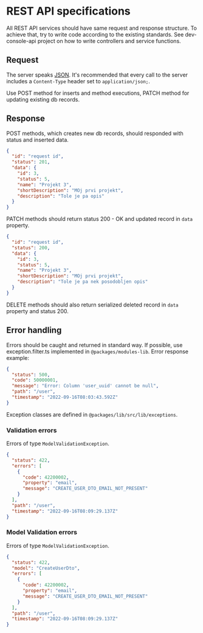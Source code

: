 # REST API specifications

All REST API services should have same request and response structure. To achieve that, try to write code according to the existing standards.
See dev-console-api project on how to write controllers and service functions.

## Request

The server speaks [JSON](https://en.wikipedia.org/wiki/JSON). It's recommended that every call to the server includes a `Content-Type` header set to `application/json;`.

Use POST method for inserts and method executions, PATCH method for updating existing db records.

## Response

POST methods, which creates new db records, should responded with status and inserted data.

```json
{
  "id": "request id",
  "status": 201,
  "data": {
    "id": 3,
    "status": 5,
    "name": "Projekt 3",
    "shortDescription": "MOj prvi projekt",
    "description": "Tole je pa opis"
  }
}
```

PATCH methods should return status 200 - OK and updated record in `data` property.

```json
{
  "id": "request id",
  "status": 200,
  "data": {
    "id": 3,
    "status": 5,
    "name": "Projekt 3",
    "shortDescription": "MOj prvi projekt",
    "description": "Tole je pa nek posodobljen opis"
  }
}
```

DELETE methods should also return serialized deleted record in `data` property and status 200.

## Error handling

Errors should be caught and returned in standard way. If possible, use exception.filter.ts implemented in `@packages/modules-lib`.
Error response example:

```json
{
  "status": 500,
  "code": 50000001,
  "message": "Error: Column 'user_uuid' cannot be null",
  "path": "/user",
  "timestamp": "2022-09-16T08:03:43.592Z"
}
```

Exception classes are defined in `@packages/lib/src/lib/exceptions`.

### Validation errors

Errors of type `ModelValidationException`.

```json
{
  "status": 422,
  "errors": [
    {
      "code": 42200002,
      "property": "email",
      "message": "CREATE_USER_DTO_EMAIL_NOT_PRESENT"
    }
  ],
  "path": "/user",
  "timestamp": "2022-09-16T08:09:29.137Z"
}
```

### Model Validation errors

Errors of type `ModelValidationException`.

```json
{
  "status": 422,
  "model": "CreateUserDto",
  "errors": [
    {
      "code": 42200002,
      "property": "email",
      "message": "CREATE_USER_DTO_EMAIL_NOT_PRESENT"
    }
  ],
  "path": "/user",
  "timestamp": "2022-09-16T08:09:29.137Z"
}
```
